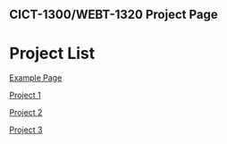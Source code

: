 ## CICT-1300/WEBT-1320 Project Page

<h1>Project List</h1>

<p><a href="example/index.html">Example Page</a></p>
<p><a href="project1/index.html">Project 1</a></p>
<p><a href="project2/index.html">Project 2</a></p>
<p><a href="project3/index.html">Project 3</a></p>